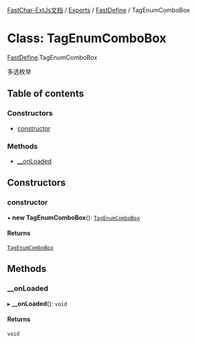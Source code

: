 [FastChar-ExtJs文档](../README.md) / [Exports](../modules.md) / [FastDefine](../modules/FastDefine.md) / TagEnumComboBox

# Class: TagEnumComboBox

[FastDefine](../modules/FastDefine.md).TagEnumComboBox

多选枚举

## Table of contents

### Constructors

- [constructor](FastDefine.TagEnumComboBox.md#constructor)

### Methods

- [\_\_onLoaded](FastDefine.TagEnumComboBox.md#__onloaded)

## Constructors

### constructor

• **new TagEnumComboBox**(): [`TagEnumComboBox`](FastDefine.TagEnumComboBox.md)

#### Returns

[`TagEnumComboBox`](FastDefine.TagEnumComboBox.md)

## Methods

### \_\_onLoaded

▸ **__onLoaded**(): `void`

#### Returns

`void`
